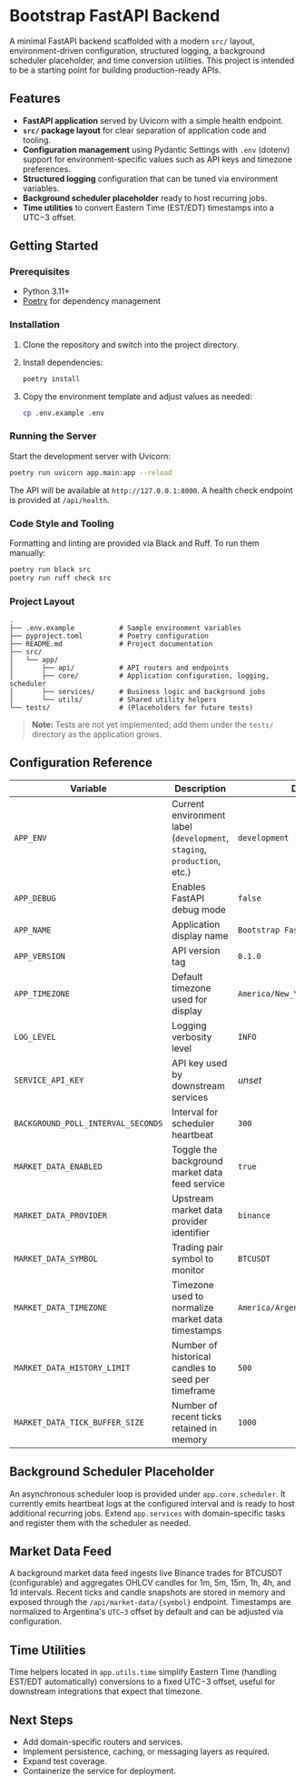 # Bootstrap FastAPI Backend

A minimal FastAPI backend scaffolded with a modern `src/` layout, environment-driven configuration, structured logging, a background scheduler placeholder, and time conversion utilities. This project is intended to be a starting point for building production-ready APIs.

## Features

- **FastAPI application** served by Uvicorn with a simple health endpoint.
- **`src/` package layout** for clear separation of application code and tooling.
- **Configuration management** using Pydantic Settings with `.env` (dotenv) support for environment-specific values such as API keys and timezone preferences.
- **Structured logging** configuration that can be tuned via environment variables.
- **Background scheduler placeholder** ready to host recurring jobs.
- **Time utilities** to convert Eastern Time (EST/EDT) timestamps into a UTC−3 offset.

## Getting Started

### Prerequisites

- Python 3.11+
- [Poetry](https://python-poetry.org/) for dependency management

### Installation

1. Clone the repository and switch into the project directory.
2. Install dependencies:

   ```bash
   poetry install
   ```

3. Copy the environment template and adjust values as needed:

   ```bash
   cp .env.example .env
   ```

### Running the Server

Start the development server with Uvicorn:

```bash
poetry run uvicorn app.main:app --reload
```

The API will be available at `http://127.0.0.1:8000`. A health check endpoint is provided at `/api/health`.

### Code Style and Tooling

Formatting and linting are provided via Black and Ruff. To run them manually:

```bash
poetry run black src
poetry run ruff check src
```

### Project Layout

```
.
├── .env.example           # Sample environment variables
├── pyproject.toml         # Poetry configuration
├── README.md              # Project documentation
├── src/
│   └── app/
│       ├── api/           # API routers and endpoints
│       ├── core/          # Application configuration, logging, scheduler
│       ├── services/      # Business logic and background jobs
│       └── utils/         # Shared utility helpers
└── tests/                 # (Placeholders for future tests)
```

> **Note:** Tests are not yet implemented; add them under the `tests/` directory as the application grows.

## Configuration Reference

| Variable | Description | Default |
| --- | --- | --- |
| `APP_ENV` | Current environment label (`development`, `staging`, `production`, etc.) | `development` |
| `APP_DEBUG` | Enables FastAPI debug mode | `false` |
| `APP_NAME` | Application display name | `Bootstrap FastAPI Service` |
| `APP_VERSION` | API version tag | `0.1.0` |
| `APP_TIMEZONE` | Default timezone used for display | `America/New_York` |
| `LOG_LEVEL` | Logging verbosity level | `INFO` |
| `SERVICE_API_KEY` | API key used by downstream services | _unset_ |
| `BACKGROUND_POLL_INTERVAL_SECONDS` | Interval for scheduler heartbeat | `300` |
| `MARKET_DATA_ENABLED` | Toggle the background market data feed service | `true` |
| `MARKET_DATA_PROVIDER` | Upstream market data provider identifier | `binance` |
| `MARKET_DATA_SYMBOL` | Trading pair symbol to monitor | `BTCUSDT` |
| `MARKET_DATA_TIMEZONE` | Timezone used to normalize market data timestamps | `America/Argentina/Buenos_Aires` |
| `MARKET_DATA_HISTORY_LIMIT` | Number of historical candles to seed per timeframe | `500` |
| `MARKET_DATA_TICK_BUFFER_SIZE` | Number of recent ticks retained in memory | `1000` |

## Background Scheduler Placeholder

An asynchronous scheduler loop is provided under `app.core.scheduler`. It currently emits heartbeat logs at the configured interval and is ready to host additional recurring jobs. Extend `app.services` with domain-specific tasks and register them with the scheduler as needed.

## Market Data Feed

A background market data feed ingests live Binance trades for BTCUSDT (configurable) and aggregates
OHLCV candles for 1m, 5m, 15m, 1h, 4h, and 1d intervals. Recent ticks and candle snapshots are stored
in memory and exposed through the `/api/market-data/{symbol}` endpoint. Timestamps are normalized to
Argentina's `UTC−3` offset by default and can be adjusted via configuration.

## Time Utilities

Time helpers located in `app.utils.time` simplify Eastern Time (handling EST/EDT automatically) conversions to a fixed UTC−3 offset, useful for downstream integrations that expect that timezone.

## Next Steps

- Add domain-specific routers and services.
- Implement persistence, caching, or messaging layers as required.
- Expand test coverage.
- Containerize the service for deployment.

